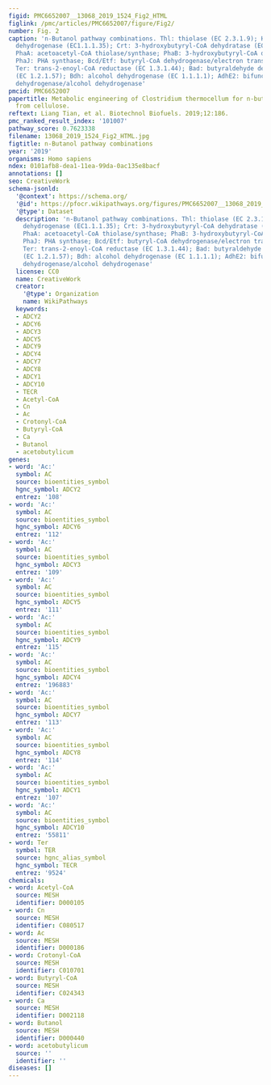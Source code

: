 ```yaml
---
figid: PMC6652007__13068_2019_1524_Fig2_HTML
figlink: /pmc/articles/PMC6652007/figure/Fig2/
number: Fig. 2
caption: 'n-Butanol pathway combinations. Thl: thiolase (EC 2.3.1.9); Hbd: 3-hydroxybutyryl-CoA
  dehydrogenase (EC1.1.1.35); Crt: 3-hydroxybutyryl-CoA dehydratase (EC 4.2.1.55);
  PhaA: acetoacetyl-CoA thiolase/synthase; PhaB: 3-hydroxybutyryl-CoA dehydrogenase;
  PhaJ: PHA synthase; Bcd/Etf: butyryl-CoA dehydrogenase/electron transfer protein;
  Ter: trans-2-enoyl-CoA reductase (EC 1.3.1.44); Bad: butyraldehyde dehydrogenase
  (EC 1.2.1.57); Bdh: alcohol dehydrogenase (EC 1.1.1.1); AdhE2: bifunctional acetaldehyde
  dehydrogenase/alcohol dehydrogenase'
pmcid: PMC6652007
papertitle: Metabolic engineering of Clostridium thermocellum for n-butanol production
  from cellulose.
reftext: Liang Tian, et al. Biotechnol Biofuels. 2019;12:186.
pmc_ranked_result_index: '101007'
pathway_score: 0.7623338
filename: 13068_2019_1524_Fig2_HTML.jpg
figtitle: n-Butanol pathway combinations
year: '2019'
organisms: Homo sapiens
ndex: 0101afb8-dea1-11ea-99da-0ac135e8bacf
annotations: []
seo: CreativeWork
schema-jsonld:
  '@context': https://schema.org/
  '@id': https://pfocr.wikipathways.org/figures/PMC6652007__13068_2019_1524_Fig2_HTML.html
  '@type': Dataset
  description: 'n-Butanol pathway combinations. Thl: thiolase (EC 2.3.1.9); Hbd: 3-hydroxybutyryl-CoA
    dehydrogenase (EC1.1.1.35); Crt: 3-hydroxybutyryl-CoA dehydratase (EC 4.2.1.55);
    PhaA: acetoacetyl-CoA thiolase/synthase; PhaB: 3-hydroxybutyryl-CoA dehydrogenase;
    PhaJ: PHA synthase; Bcd/Etf: butyryl-CoA dehydrogenase/electron transfer protein;
    Ter: trans-2-enoyl-CoA reductase (EC 1.3.1.44); Bad: butyraldehyde dehydrogenase
    (EC 1.2.1.57); Bdh: alcohol dehydrogenase (EC 1.1.1.1); AdhE2: bifunctional acetaldehyde
    dehydrogenase/alcohol dehydrogenase'
  license: CC0
  name: CreativeWork
  creator:
    '@type': Organization
    name: WikiPathways
  keywords:
  - ADCY2
  - ADCY6
  - ADCY3
  - ADCY5
  - ADCY9
  - ADCY4
  - ADCY7
  - ADCY8
  - ADCY1
  - ADCY10
  - TECR
  - Acetyl-CoA
  - Cn
  - Ac
  - Crotonyl-CoA
  - Butyryl-CoA
  - Ca
  - Butanol
  - acetobutylicum
genes:
- word: 'Ac:'
  symbol: AC
  source: bioentities_symbol
  hgnc_symbol: ADCY2
  entrez: '108'
- word: 'Ac:'
  symbol: AC
  source: bioentities_symbol
  hgnc_symbol: ADCY6
  entrez: '112'
- word: 'Ac:'
  symbol: AC
  source: bioentities_symbol
  hgnc_symbol: ADCY3
  entrez: '109'
- word: 'Ac:'
  symbol: AC
  source: bioentities_symbol
  hgnc_symbol: ADCY5
  entrez: '111'
- word: 'Ac:'
  symbol: AC
  source: bioentities_symbol
  hgnc_symbol: ADCY9
  entrez: '115'
- word: 'Ac:'
  symbol: AC
  source: bioentities_symbol
  hgnc_symbol: ADCY4
  entrez: '196883'
- word: 'Ac:'
  symbol: AC
  source: bioentities_symbol
  hgnc_symbol: ADCY7
  entrez: '113'
- word: 'Ac:'
  symbol: AC
  source: bioentities_symbol
  hgnc_symbol: ADCY8
  entrez: '114'
- word: 'Ac:'
  symbol: AC
  source: bioentities_symbol
  hgnc_symbol: ADCY1
  entrez: '107'
- word: 'Ac:'
  symbol: AC
  source: bioentities_symbol
  hgnc_symbol: ADCY10
  entrez: '55811'
- word: Ter
  symbol: TER
  source: hgnc_alias_symbol
  hgnc_symbol: TECR
  entrez: '9524'
chemicals:
- word: Acetyl-CoA
  source: MESH
  identifier: D000105
- word: Cn
  source: MESH
  identifier: C080517
- word: Ac
  source: MESH
  identifier: D000186
- word: Crotonyl-CoA
  source: MESH
  identifier: C010701
- word: Butyryl-CoA
  source: MESH
  identifier: C024343
- word: Ca
  source: MESH
  identifier: D002118
- word: Butanol
  source: MESH
  identifier: D000440
- word: acetobutylicum
  source: ''
  identifier: ''
diseases: []
---
```

